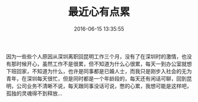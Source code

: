 ﻿---
title: 最近心有点累
date: 2016-06-15 13:35:55
tags: [日常]
---

因为一些些个人原因从深圳离职回昆明工作三个月，没有了在深圳时的激情，也没有那时候开心，虽然工作不是很累，但不知道为什么心很累，每天一到办公室就想下班回家，不知道为什么，也许是同事都是已婚人士，而我只是刚步入社会的无为青年，在深圳每天很忙，但是同时都是一个年龄段的，每天还有闲话可聊，回到昆明，公司业务不清晰不说，每天跟同事没话可说，憋的心累，我想可能是这样吧，孤独的灵魂得不到释放...